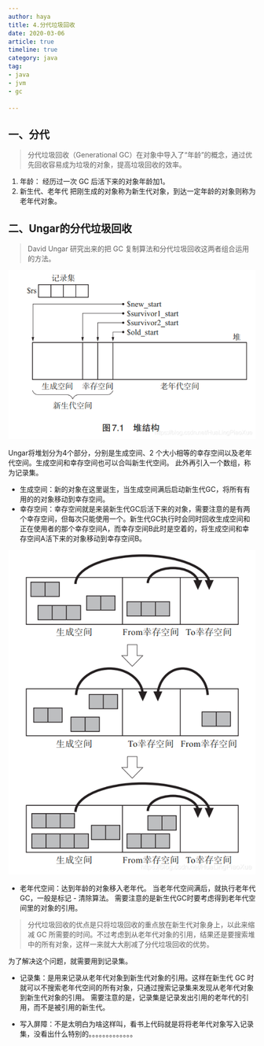 ```yaml
---
author: haya
title: 4.分代垃圾回收
date: 2020-03-06
article: true
timeline: true
category: java
tag:
- java
- jvm
- gc

---
```


## 一、分代
> 分代垃圾回收（Generational GC）在对象中导入了“年龄”的概念，通过优先回收容易成为垃圾的对象，提高垃圾回收的效率。

1. 年龄：
   经历过一次 GC 后活下来的对象年龄加1。
2. 新生代、老年代
   把刚生成的对象称为新生代对象，到达一定年龄的对象则称为老年代对象。

## 二、Ungar的分代垃圾回收
> David Ungar 研究出来的把 GC 复制算法和分代垃圾回收这两者组合运用的方法。

![collectors](/assets/java/jvm/gc/jvm-heap.png)

Ungar将堆划分为4个部分，分别是生成空间、2 个大小相等的幸存空间以及老年代空间。生成空间和幸存空间也可以合叫新生代空间。
此外再引入一个数组，称为记录集。

- 生成空间：新的对象在这里诞生，当生成空间满后启动新生代GC，将所有有用的的对象移动到幸存空间。
- 幸存空间：幸存空间就是来装新生代GC后活下来的对象，需要注意的是有两个幸存空间，但每次只能使用一个。新生代GC执行时会同时回收生成空间和正在使用者的那个幸存空间A，而幸存空间B此时是空着的，将生成空间和幸存空间A活下来的对象移动到幸存空间B。

![collectors](/assets/java/jvm/gc/gc-copy.png)

- 老年代空间：达到年龄的对象移入老年代。
  当老年代空间满后，就执行老年代GC，一般是标记 - 清除算法。
  需要注意的是新生代GC时要考虑得到老年代空间里的对象的引用。
>分代垃圾回收的优点是只将垃圾回收的重点放在新生代对象身上，以此来缩减 GC 所需要的时间。不过考虑到从老年代对象的引用，结果还是要搜索堆中的所有对象，这样一来就大大削减了分代垃圾回收的优势。

为了解决这个问题，就需要用到记录集。
- 记录集：是用来记录从老年代对象到新生代对象的引用。这样在新生代 GC 时就可以不搜索老年代空间的所有对象，只通过搜索记录集来发现从老年代对象到新生代对象的引用。
  需要注意的是，记录集是记录发出引用的老年代的引用，而不是被引用的新生代。

- 写入屏障：不是太明白为啥这样叫，看书上代码就是将将老年代对象写入记录集，没看出什么特别的。。。。。。。。。。。。。
